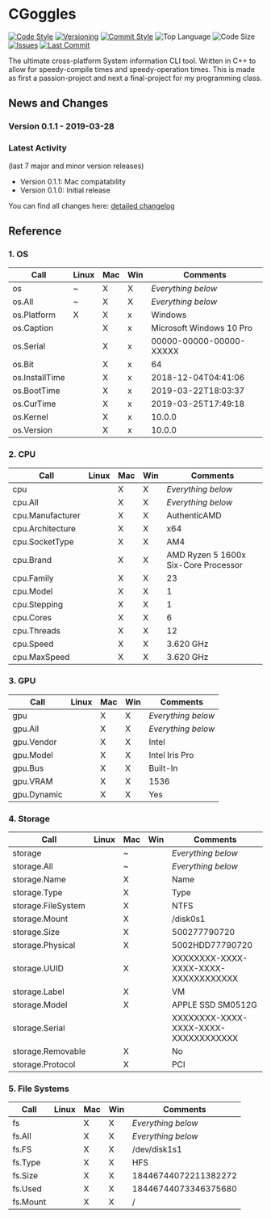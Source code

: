 # CGoggles

[![Code Style](https://img.shields.io/badge/code_style-VS_Code-blue.svg?style=flat)](https://google.github.io/styleguide/cppguide.html)
[![Versioning](https://img.shields.io/badge/versioning-semantic-brightgreen.svg?style=flat)](https://semver.org/)
[![Commit Style](https://img.shields.io/badge/commit_style-gitmoji-yellow.svg?style=flat)](https://gitmoji.carloscuesta.me/)
![Top Language](https://img.shields.io/github/languages/top/evaneliasyoung/cgoggles.svg?style=flat)
![Code Size](https://img.shields.io/github/languages/code-size/evaneliasyoung/cgoggles.svg?style=flat)
[![Issues](https://img.shields.io/github/issues/evaneliasyoung/cgoggles.svg?style=flat)](https://github.com/evaneliasyoung/cgoggles/issues)
[![Last Commit](https://img.shields.io/github/last-commit/evaneliasyoung/cgoggles.svg?style=flat)](https://github.com/evaneliasyoung/cgoggles/commit/master)

The ultimate cross-platform System information CLI tool.
Written in C++ to allow for speedy-compile times and speedy-operation times.
This is made as first a passion-project and next a final-project for my programming class.

## News and Changes

### Version 0.1.1 - 2019-03-28

### Latest Activity

(last 7 major and minor version releases)

- Version 0.1.1: Mac compatability
- Version 0.1.0: Initial release

You can find all changes here: [detailed changelog](CHANGELOG.md)

## Reference

### 1. OS

| Call             | Linux | Mac | Win | Comments                 |
| ---------------- | ----- | --- | --- | ------------------------ |
| os               |   ~   |  X  |  X  | *Everything below*       |
| os.All           |   ~   |  X  |  X  | *Everything below*       |
| os.Platform      |   X   |  X  |  x  | Windows                  |
| os.Caption       |       |  X  |  x  | Microsoft Windows 10 Pro |
| os.Serial        |       |  X  |  x  | 00000-00000-00000-XXXXX  |
| os.Bit           |       |  X  |  x  | 64                       |
| os.InstallTime   |       |  X  |  x  | 2018-12-04T04:41:06      |
| os.BootTime      |       |  X  |  x  | 2019-03-22T18:03:37      |
| os.CurTime       |       |  X  |  x  | 2019-03-25T17:49:18      |
| os.Kernel        |       |  X  |  x  | 10.0.0                   |
| os.Version       |       |  X  |  x  | 10.0.0                   |

### 2. CPU

| Call             | Linux | Mac | Win | Comments                             |
| ---------------- | ----- | --- | --- | ------------------------------------ |
| cpu              |       |  X  |  X  | *Everything below*                   |
| cpu.All          |       |  X  |  X  | *Everything below*                   |
| cpu.Manufacturer |       |  X  |  X  | AuthenticAMD                         |
| cpu.Architecture |       |  X  |  X  | x64                                  |
| cpu.SocketType   |       |  X  |  X  | AM4                                  |
| cpu.Brand        |       |  X  |  X  | AMD Ryzen 5 1600x Six-Core Processor |
| cpu.Family       |       |  X  |  X  | 23                                   |
| cpu.Model        |       |  X  |  X  | 1                                    |
| cpu.Stepping     |       |  X  |  X  | 1                                    |
| cpu.Cores        |       |  X  |  X  | 6                                    |
| cpu.Threads      |       |  X  |  X  | 12                                   |
| cpu.Speed        |       |  X  |  X  | 3.620 GHz                            |
| cpu.MaxSpeed     |       |  X  |  X  | 3.620 GHz                            |

### 3. GPU

| Call        | Linux | Mac | Win | Comments           |
| ----------- | ----- | --- | --- | ------------------ |
| gpu         |       |  X  |  X  | *Everything below* |
| gpu.All     |       |  X  |  X  | *Everything below* |
| gpu.Vendor  |       |  X  |  X  | Intel              |
| gpu.Model   |       |  X  |  X  | Intel Iris Pro     |
| gpu.Bus     |       |  X  |  X  | Built-In           |
| gpu.VRAM    |       |  X  |  X  | 1536               |
| gpu.Dynamic |       |  X  |  X  | Yes                |

### 4. Storage

| Call               | Linux | Mac | Win | Comments                             |
| ------------------ | ----- | --- | --- | ------------------------------------ |
| storage            |       |  ~  |     | *Everything below*                   |
| storage.All        |       |  ~  |     | *Everything below*                   |
| storage.Name       |       |  X  |     | Name                                 |
| storage.Type       |       |  X  |     | Type                                 |
| storage.FileSystem |       |  X  |     | NTFS                                 |
| storage.Mount      |       |  X  |     | /disk0s1                             |
| storage.Size       |       |  X  |     | 500277790720                         |
| storage.Physical   |       |  X  |     | 5002HDD77790720                      |
| storage.UUID       |       |  X  |     | XXXXXXXX-XXXX-XXXX-XXXX-XXXXXXXXXXXX |
| storage.Label      |       |  X  |     | VM                                   |
| storage.Model      |       |  X  |     | APPLE SSD SM0512G                    |
| storage.Serial     |       |     |     | XXXXXXXX-XXXX-XXXX-XXXX-XXXXXXXXXXXX |
| storage.Removable  |       |  X  |     | No                                   |
| storage.Protocol   |       |  X  |     | PCI                                  |

### 5. File Systems

| Call     | Linux | Mac | Win | Comments             |
| -------- | ----- | --- | --- | -------------------- |
| fs       |       |  X  |  X  | *Everything below*   |
| fs.All   |       |  X  |  X  | *Everything below*   |
| fs.FS    |       |  X  |  X  | /dev/disk1s1         |
| fs.Type  |       |  X  |  X  | HFS                  |
| fs.Size  |       |  X  |  X  | 18446744072211382272 |
| fs.Used  |       |  X  |  X  | 18446744073346375680 |
| fs.Mount |       |  X  |  X  | /                    |
